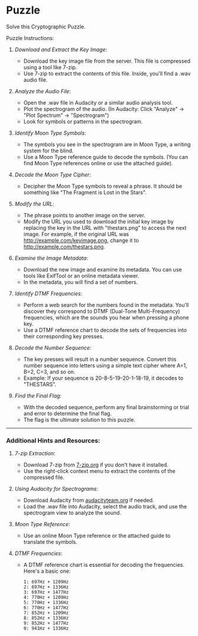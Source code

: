 # Puzzle
Solve this Cryptographic Puzzle.

Puzzle Instructions:

1. *Download and Extract the Key Image*:
   - Download the key image file from the server. This file is compressed using a tool like 7-zip. 
   - Use 7-zip to extract the contents of this file. Inside, you'll find a .wav audio file.

2. *Analyze the Audio File*:
   - Open the .wav file in Audacity or a similar audio analysis tool.
   - Plot the spectrogram of the audio. (In Audacity: Click "Analyze" -> "Plot Spectrum" -> "Spectrogram")
   - Look for symbols or patterns in the spectrogram.

3. *Identify Moon Type Symbols*:
   - The symbols you see in the spectrogram are in Moon Type, a writing system for the blind.
   - Use a Moon Type reference guide to decode the symbols. (You can find Moon Type references online or use the attached guide).

4. *Decode the Moon Type Cipher*:
   - Decipher the Moon Type symbols to reveal a phrase. It should be something like "The Fragment is Lost in the Stars".

5. *Modify the URL*:
   - The phrase points to another image on the server.
   - Modify the URL you used to download the initial key image by replacing the key in the URL with "thestars.png" to access the next image. For example, if the original URL was http://example.com/keyimage.png, change it to http://example.com/thestars.png.

6. *Examine the Image Metadata*:
   - Download the new image and examine its metadata. You can use tools like ExifTool or an online metadata viewer.
   - In the metadata, you will find a set of numbers.

7. *Identify DTMF Frequencies*:
   - Perform a web search for the numbers found in the metadata. You'll discover they correspond to DTMF (Dual-Tone Multi-Frequency) frequencies, which are the sounds you hear when pressing a phone key.
   - Use a DTMF reference chart to decode the sets of frequencies into their corresponding key presses.

8. *Decode the Number Sequence*:
   - The key presses will result in a number sequence. Convert this number sequence into letters using a simple text cipher where A=1, B=2, C=3, and so on.
   - Example: If your sequence is 20-8-5-19-20-1-18-19, it decodes to "THESTARS".

9. *Find the Final Flag*:
   - With the decoded sequence, perform any final brainstorming or trial and error to determine the final flag.
   - The flag is the ultimate solution to this puzzle.

---

### Additional Hints and Resources:

1. *7-zip Extraction*:
   - Download 7-zip from [7-zip.org](https://www.7-zip.org/) if you don't have it installed.
   - Use the right-click context menu to extract the contents of the compressed file.

2. *Using Audacity for Spectrograms*:
   - Download Audacity from [audacityteam.org](https://www.audacityteam.org/) if needed.
   - Load the .wav file into Audacity, select the audio track, and use the spectrogram view to analyze the sound.

3. *Moon Type Reference*:
   - Use an online Moon Type reference or the attached guide to translate the symbols.

4. *DTMF Frequencies*:
   - A DTMF reference chart is essential for decoding the frequencies. Here's a basic one:
     ```
     1: 697Hz + 1209Hz
     2: 697Hz + 1336Hz
     3: 697Hz + 1477Hz
     4: 770Hz + 1209Hz
     5: 770Hz + 1336Hz
     6: 770Hz + 1477Hz
     7: 852Hz + 1209Hz
     8: 852Hz + 1336Hz
     9: 852Hz + 1477Hz
     0: 941Hz + 1336Hz
